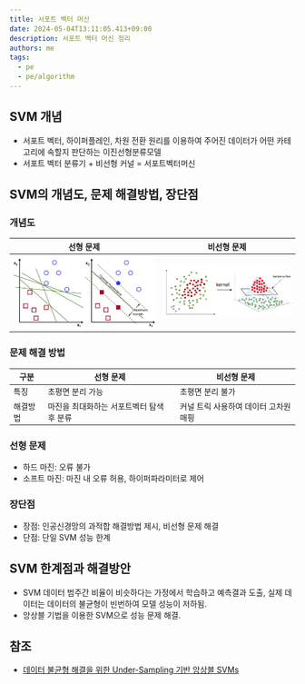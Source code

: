 ```yaml
---
title: 서포트 벡터 머신
date: 2024-05-04T13:11:05.413+09:00
description: 서포트 백터 머신 정리
authors: me
tags:
  - pe
  - pe/algorithm
---
```


## SVM 개념

- 서포트 벡터, 하이퍼플레인, 차원 전환 원리를 이용하여 주어진 데이터가 어떤 카테고리에 속할지 판단하는 이진선형분류모델
- 서포트 벡터 분류기 + 비선형 커널 = 서포트벡터머신

## SVM의 개념도, 문제 해결방법, 장단점

### 개념도

| 선형 문제                       | 비선형 문제                         |
| ------------------------------- | ----------------------------------- |
| ![SVM](/img/pe/svm-linear.webp) | ![SVM](/img/pe/svm-non-linear.webp) |

### 문제 해결 방법

| 구분     | 선형 문제                                 | 비선형 문제                           |
| -------- | ----------------------------------------- | ------------------------------------- |
| 특징     | 초평면 분리 가능                          | 초평면 분리 불가                      |
| 해결방법 | 마진을 최대화하는 서포트벡터 탐색 후 분류 | 커널 트릭 사용하여 데이터 고차원 매핑 |

### 선형 문제

- 하드 마진: 오류 불가
- 소프트 마진: 마진 내 오류 허용, 하이퍼파라미터로 제어

### 장단점

- 장점: 인공신경망의 과적합 해결방법 제시, 비선형 문제 해결
- 단점: 단일 SVM 성능 한계

## SVM 한계점과 해결방안

- SVM 데이터 범주간 비율이 비슷하다는 가정에서 학습하고 예측결과 도출, 실제 데이터는 데이터의 불균형이 빈번하여 모델 성능이 저하됨.
- 앙상블 기법을 이용한 SVM으로 성능 문제 해결.

## 참조

- [데이터 불균형 해결을 위한 Under-Sampling 기반 앙상블 SVMs](https://scienceon.kisti.re.kr/srch/selectPORSrchArticle.do?cn=NPAP08105703)
